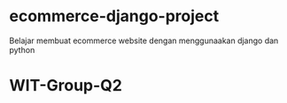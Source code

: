 # ecommerce-django-project
Belajar membuat ecommerce website dengan menggunaakan django dan python
# WIT-Group-Q2
